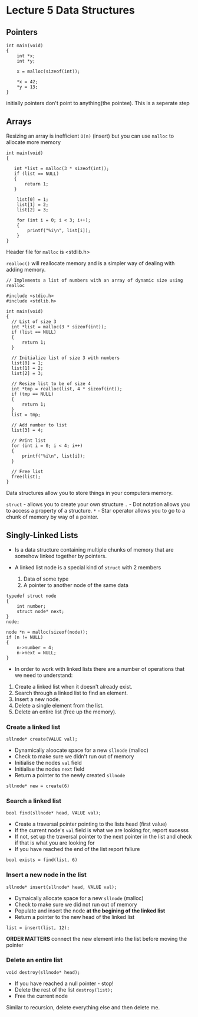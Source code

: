 # Lecture 5 Data Structures

## Pointers

```
int main(void)
{
    int *x;
    int *y;

    x = malloc(sizeof(int));

    *x = 42;
    *y = 13;
}
```
 initially pointers don't point to anything(the pointee). This is a seperate step

 ## Arrays

 Resizing an array is inefficient `O(n)` (insert) but you can use `malloc` to allocate more memory

 ```
 int main(void)
 {

    int *list = malloc(3 * sizeof(int));
    if (list == NULL)
    {
        return 1;
    }

     list[0] = 1;
     list[1] = 2;
     list[2] = 3;

     for (int i = 0; i < 3; i++);
     {
         printf("%i\n", list[i]);
     }
 }
 ```

 Header file for `malloc` is <stdlib.h>

 `realloc()` will reallocate memory and is a simpler way of dealing with adding memory.

  ```
  // Implements a list of numbers with an array of dynamic size using realloc

#include <stdio.h>
#include <stdlib.h>

int main(void)
{
    // List of size 3
    int *list = malloc(3 * sizeof(int));
    if (list == NULL)
    {
        return 1;
    }

    // Initialize list of size 3 with numbers
    list[0] = 1;
    list[1] = 2;
    list[2] = 3;

    // Resize list to be of size 4
    int *tmp = realloc(list, 4 * sizeof(int));
    if (tmp == NULL)
    {
        return 1;
    }
    list = tmp;

    // Add number to list
    list[3] = 4;

    // Print list
    for (int i = 0; i < 4; i++)
    {
        printf("%i\n", list[i]);
    }

    // Free list
    free(list);
}
  ```

  Data structures allow you to store things in your computers memory.

  `struct` - allows you to create your own structure
  `.` - Dot notation allows you to access a property of a structure.
  `*` - Star operator allows you to go to a chunk of memory by way of a pointer.

  ## Singly-Linked Lists

  - Is a data structure containing multiple chunks of memory that are somehow linked together by pointers.

  - A linked list node is a special kind of `struct` with 2 members
    1. Data of some type
    2. A pointer to another node of the same data



  ```
  typedef struct node
  {
      int number;
      struct node* next;
  }
  node;
  ```

  ```
  node *n = malloc(sizeof(node));
  if (n != NULL)
  {
      n->number = 4;
      n->next = NULL;
  }
  ```

  - In order to work with linked lists there are a number of operations that we need to understand:

  1. Create a linked list when it doesn't already exist.
  2. Search through a linked list to find an element.
  3. Insert a new node.
  4. Delete a single element from the list.
  5. Delete an entire list (free up the memory).

  ### Create a linked list

  `sllnode* create(VALUE val);`

  - Dynamically aloocate space for a new `sllnode` (malloc)
  - Check to make sure we didn't run out of memory
  - Initialise the nodes `val` field
  - Initialise the nodes `next` field
  - Return a pointer to the newly created `sllnode`

  `sllnode* new = create(6)`

  ### Search a linked list

  `bool find(sllnode* head, VALUE val);`

- Create a traversal pointer pointing to the lists head (first value)
- If the current node's `val` field is what we are looking for, report sucesss
- If not, set up the traversal pointer to the next pointer in the list and check if that is what you are looking for
- If you have reached the end of the list report faliure  

`bool exists = find(list, 6)`

### Insert a new node in the list

`sllnode* insert(sllnode* head, VALUE val);`

- Dymaically allocate space for a new `sllnode` (malloc)
- Check to make sure we did not run out of memory
- Populate and insert the node **at the begining of the linked list**
- Return a pointer to the new head of the linked list

`list = insert(list, 12);`

**ORDER MATTERS** connect the new element into the list before moving the pointer

### Delete an entire list

`void destroy(sllnode* head);`

- If you have reached a null pointer - stop!
- Delete the rest of the list `destroy(list);`
- Free the current node

Similar to recursion, delete everything else and then delete me.



















